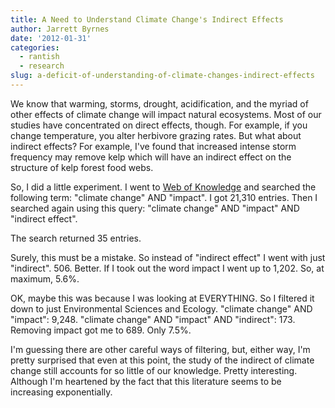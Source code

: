 ```yaml
---
title: A Need to Understand Climate Change's Indirect Effects
author: Jarrett Byrnes
date: '2012-01-31'
categories:
  - rantish
  - research
slug: a-deficit-of-understanding-of-climate-changes-indirect-effects
---
```


We know that warming, storms, drought, acidification, and the myriad of other effects of climate change will impact natural ecosystems.  Most of our studies have concentrated on direct effects, though.  For example, if you change temperature, you alter herbivore grazing rates.  But what about indirect effects?  For example, I've found that increased intense storm frequency may remove kelp which will have an indirect effect on the structure of kelp forest food webs.

So, I did a little experiment.  I went to [Web of Knowledge](http://isiknowledge.com) and searched the following term: "climate change" AND "impact".  I got 21,310 entries.  Then I searched again using this query: "climate change" AND "impact" AND "indirect effect".

The search returned 35 entries.

Surely, this must be a mistake.  So instead of "indirect effect" I went with just "indirect".  506.  Better.  If I took out the word impact I went up to 1,202.  So, at maximum, 5.6%.

OK, maybe this was because I was looking at EVERYTHING.  So I filtered it down to just Environmental Sciences and Ecology.  "climate change" AND "impact": 9,248. "climate change" AND "impact" AND "indirect": 173.  Removing impact got me to 689.  Only 7.5%.

I'm guessing there are other careful ways of filtering, but, either way, I'm pretty surprised that even at this point, the study of the indirect of climate change still accounts for so little of our knowledge.  Pretty interesting.  Although I'm heartened by the fact that this literature seems to be increasing exponentially.
